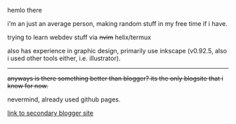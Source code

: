 hemlo there

i'm an just an average person, making random stuff in my free time if i have.

trying to learn webdev stuff via ~~nvim~~ helix/termux

also has experience in graphic design, primarily use inkscape (v0.92.5, also i used other tools either, i.e. illustrator).

---

~~anyways is there something better than blogger? its the only blogsite that i know for now.~~

nevermind, already used github pages.

[link to secondary blogger site](https://user859.blogspot.com/)
